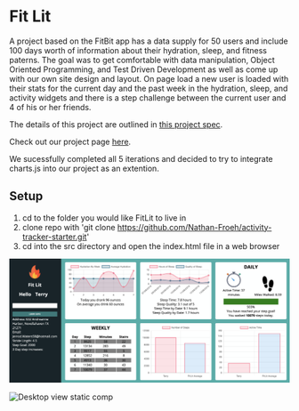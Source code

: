 # Fit Lit

A project based on the FitBit app has a data supply for 50 users and include 100 days worth of information about their hydration, sleep, and fitness paterns. The goal was to get comfortable with data manipulation, Object Oriented Programming, and Test Driven Development as well as come up with our own site design and layout. On page load a new user is loaded with their stats for the current day and the past week in the hydration, sleep, and activity widgets and there is a step challenge between the current user and 4 of his or her friends.

The details of this project are outlined in [this project spec](http://frontend.turing.io/projects/activity-tracker.html).

Check out our project page [here](https://nathan-froeh.github.io/activity-tracker-starter/).

We sucessfully completed all 5 iterations and decided to try to integrate charts.js into our project as an extention.

## Setup

1) cd to the folder you would like FitLit to live in
2) clone repo with 'git clone https://github.com/Nathan-Froeh/activity-tracker-starter.git'
3) cd into the src directory and open the index.html file in a web browser

![Desktop view static comp](https://github.com/Nathan-Froeh/activity-tracker-starter/blob/master/images/Screen%20Shot%202019-05-15%20at%205.13.58%20PM.png)

![Desktop view static comp]()




